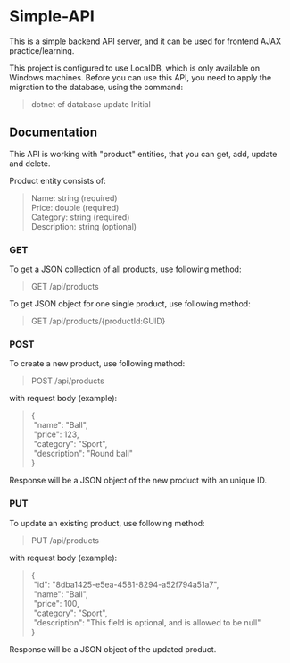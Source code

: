 # Simple-API
This is a simple backend API server, and it can be used for frontend AJAX practice/learning.

This project is configured to use LocalDB, which is only available on Windows machines.
Before you can use this API, you need to apply the migration to the database, using the command:
  > dotnet ef database update Initial

## Documentation
This API is working with "product" entities, that you can get, add, update and delete.

Product entity consists of: <br>
>Name: string (required) <br>
>Price: double (required) <br>
>Category: string (required) <br>
>Description: string (optional) <br>

### GET
To get a JSON collection of all products, use following method:
> GET /api/products

To get JSON object for one single product, use following method:
> GET /api/products/{productId:GUID}

### POST
To create a new product, use following method:
> POST /api/products

with request body (example): 
>{ <br>
>&nbsp;"name": "Ball", <br>
>&nbsp;"price": 123, <br>
>&nbsp;"category": "Sport", <br>
>&nbsp;"description": "Round ball" <br>
>}

Response will be a JSON object of the new product with an unique ID.

### PUT
To update an existing product, use following method: 
> PUT /api/products

with request body (example): 
>{ <br>
>&nbsp;"id": "8dba1425-e5ea-4581-8294-a52f794a51a7",<br>
>&nbsp;"name": "Ball", <br>
>&nbsp;"price": 100, <br>
>&nbsp;"category": "Sport", <br>
>&nbsp;"description": "This field is optional, and is allowed to be null" <br>
>}

Response will be a JSON object of the updated product.
